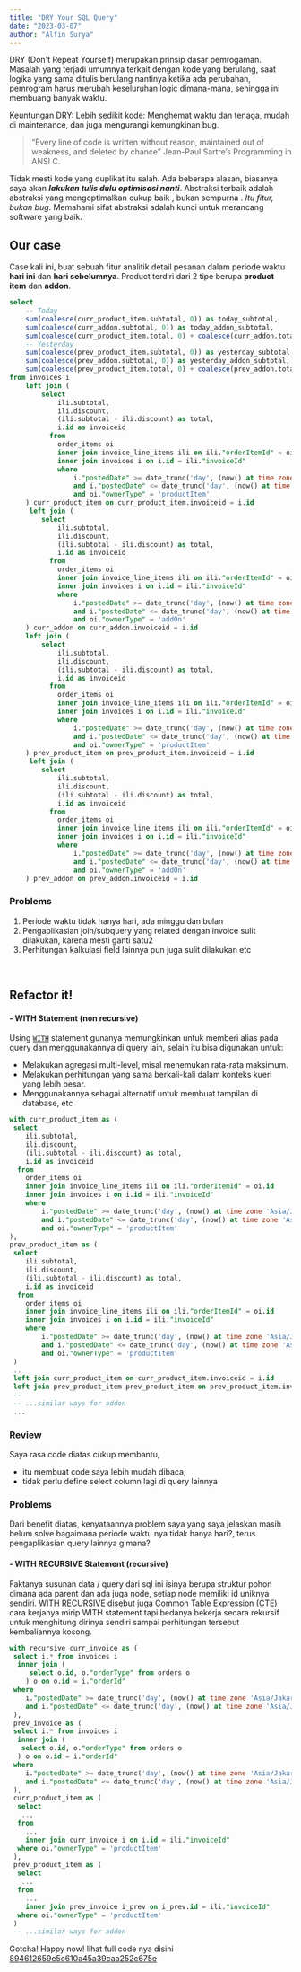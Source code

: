 ```yaml
---
title: "DRY Your SQL Query"
date: "2023-03-07"
author: "Alfin Surya"
---
```


DRY (Don't Repeat Yourself) merupakan prinsip dasar pemrogaman. Masalah yang terjadi umumnya terkait dengan kode yang berulang, saat logika yang sama ditulis berulang nantinya ketika ada perubahan, pemrogram harus merubah keseluruhan logic dimana-mana, sehingga ini membuang banyak waktu.

Keuntungan DRY:
Lebih sedikit kode: Menghemat waktu dan tenaga, mudah di maintenance, dan juga mengurangi kemungkinan bug.

> “Every line of code is written without reason, maintained out of weakness, and deleted by chance” Jean-Paul Sartre’s Programming in ANSI C.

Tidak mesti kode yang duplikat itu salah. Ada beberapa alasan, biasanya saya akan _**lakukan tulis dulu optimisasi nanti**_. Abstraksi terbaik adalah abstraksi yang mengoptimalkan cukup baik , bukan sempurna . _Itu fitur, bukan bug_. Memahami sifat abstraksi adalah kunci untuk merancang software yang baik.

## Our case

Case kali ini, buat sebuah fitur analitik detail pesanan dalam periode waktu **hari ini** dan **hari sebelumnya**. Product terdiri dari 2 tipe berupa **product item** dan **addon**.

```sql
select 
	-- Today
	sum(coalesce(curr_product_item.subtotal, 0)) as today_subtotal,
	sum(coalesce(curr_addon.subtotal, 0)) as today_addon_subtotal,
	sum(coalesce(curr_product_item.total, 0) + coalesce(curr_addon.total, 0)) as today_total,
	-- Yesterday
	sum(coalesce(prev_product_item.subtotal, 0)) as yesterday_subtotal,
	sum(coalesce(prev_addon.subtotal, 0)) as yesterday_addon_subtotal,
	sum(coalesce(prev_product_item.total, 0) + coalesce(prev_addon.total, 0)) as yesterday_total
from invoices i 
    left join (
    	select 
            ili.subtotal, 
            ili.discount, 
            (ili.subtotal - ili.discount) as total, 
            i.id as invoiceid
          from 
            order_items oi 
            inner join invoice_line_items ili on ili."orderItemId" = oi.id 
            inner join invoices i on i.id = ili."invoiceId" 
            where 
            	i."postedDate" >= date_trunc('day', (now() at time zone 'Asia/Jakarta')):: timestamp
            	and i."postedDate" <= date_trunc('day', (now() at time zone 'Asia/Jakarta' + interval '1 day')):: timestamp
            	and oi."ownerType" = 'productItem'
    ) curr_product_item on curr_product_item.invoiceid = i.id
     left join (
    	select 
            ili.subtotal, 
            ili.discount, 
            (ili.subtotal - ili.discount) as total, 
            i.id as invoiceid
          from 
            order_items oi 
            inner join invoice_line_items ili on ili."orderItemId" = oi.id 
            inner join invoices i on i.id = ili."invoiceId"
            where 
            	i."postedDate" >= date_trunc('day', (now() at time zone 'Asia/Jakarta')):: timestamp
            	and i."postedDate" <= date_trunc('day', (now() at time zone 'Asia/Jakarta' + interval '1 day')):: timestamp
            	and oi."ownerType" = 'addOn'
    ) curr_addon on curr_addon.invoiceid = i.id
    left join (
    	select 
            ili.subtotal, 
            ili.discount, 
            (ili.subtotal - ili.discount) as total, 
            i.id as invoiceid
          from 
            order_items oi 
            inner join invoice_line_items ili on ili."orderItemId" = oi.id 
            inner join invoices i on i.id = ili."invoiceId" 
            where 
            	i."postedDate" >= date_trunc('day', (now() at time zone 'Asia/Jakarta' - interval '1 day')):: timestamp
            	and i."postedDate" <= date_trunc('day', (now() at time zone 'Asia/Jakarta')):: timestamp
            	and oi."ownerType" = 'productItem'
    ) prev_product_item on prev_product_item.invoiceid = i.id
     left join (
    	select 
            ili.subtotal, 
            ili.discount, 
            (ili.subtotal - ili.discount) as total, 
            i.id as invoiceid
          from 
            order_items oi 
            inner join invoice_line_items ili on ili."orderItemId" = oi.id 
            inner join invoices i on i.id = ili."invoiceId"
            where 
            	i."postedDate" >= date_trunc('day', (now() at time zone 'Asia/Jakarta' - interval '1 day')):: timestamp
            	and i."postedDate" <= date_trunc('day', (now() at time zone 'Asia/Jakarta')):: timestamp
            	and oi."ownerType" = 'addOn'
    ) prev_addon on prev_addon.invoiceid = i.id
```

### Problems
1. Periode waktu tidak hanya hari, ada minggu dan bulan
2. Pengaplikasian join/subquery yang related dengan invoice sulit dilakukan, karena mesti ganti satu2
3. Perhitungan kalkulasi field lainnya pun juga sulit dilakukan etc

<br />

## Refactor it!
#### - WITH Statement (non recursive)
Using [`WITH`](https://learnsql.com/blog/what-is-with-clause-sql/) statement gunanya memungkinkan untuk memberi alias pada query dan menggunakannya di query lain, selain itu bisa digunakan untuk:
- Melakukan agregasi multi-level, misal menemukan rata-rata maksimum.
- Melakukan perhitungan yang sama berkali-kali dalam konteks kueri yang lebih besar.
- Menggunakannya sebagai alternatif untuk membuat tampilan di database, etc

```sql
with curr_product_item as (
 select 
    ili.subtotal, 
    ili.discount, 
    (ili.subtotal - ili.discount) as total, 
    i.id as invoiceid
  from 
    order_items oi 
    inner join invoice_line_items ili on ili."orderItemId" = oi.id 
    inner join invoices i on i.id = ili."invoiceId" 
    where 
    	i."postedDate" >= date_trunc('day', (now() at time zone 'Asia/Jakarta')):: timestamp
    	and i."postedDate" <= date_trunc('day', (now() at time zone 'Asia/Jakarta' + interval '1 :duration')):: timestamp
    	and oi."ownerType" = 'productItem'
), 
prev_product_item as (
 select 
    ili.subtotal, 
    ili.discount, 
    (ili.subtotal - ili.discount) as total, 
    i.id as invoiceid
  from 
    order_items oi 
    inner join invoice_line_items ili on ili."orderItemId" = oi.id 
    inner join invoices i on i.id = ili."invoiceId" 
    where 
    	i."postedDate" >= date_trunc('day', (now() at time zone 'Asia/Jakarta' - interval '1 :duration')):: timestamp
    	and i."postedDate" <= date_trunc('day', (now() at time zone 'Asia/Jakarta')):: timestamp
    	and oi."ownerType" = 'productItem'
 )
 ..
 left join curr_product_item on curr_product_item.invoiceid = i.id
 left join prev_product_item prev_product_item on prev_product_item.invoiceid = i.id
 --
 -- ...similar ways for addon
 ...
```

### Review
Saya rasa code diatas cukup membantu, 
- itu membuat code saya lebih mudah dibaca,
- tidak perlu define select column lagi di query lainnya

### Problems
Dari benefit diatas, kenyataannya problem saya yang saya jelaskan masih belum solve bagaimana periode waktu nya tidak hanya hari?, terus pengaplikasian query lainnya  gimana?

#### - WITH RECURSIVE Statement (recursive)
Faktanya susunan data / query dari sql ini isinya berupa struktur pohon dimana ada parent dan ada juga node, setiap node memiliki id uniknya sendiri. [WITH RECURSIVE](https://medium.com/swlh/recursion-in-sql-explained-graphically-679f6a0f143b) disebut juga Common Table Expression (CTE) cara kerjanya mirip WITH statement tapi bedanya bekerja secara rekursif untuk menghitung dirinya sendiri sampai perhitungan tersebut kembaliannya kosong.

```sql
with recursive curr_invoice as (
 select i.* from invoices i
  inner join (
     select o.id, o."orderType" from orders o
    ) o on o.id = i."orderId"
 where 
    i."postedDate" >= date_trunc('day', (now() at time zone 'Asia/Jakarta')):: timestamp
    and i."postedDate" <= date_trunc('day', (now() at time zone 'Asia/Jakarta' + interval '1 :duration')):: timestamp
 ),
 prev_invoice as (
 select i.* from invoices i
  inner join (
   select o.id, o."orderType" from orders o
  ) o on o.id = i."orderId"
 where 
    i."postedDate" >= date_trunc('day', (now() at time zone 'Asia/Jakarta' - interval '1 :duration')):: timestamp
    and i."postedDate" <= date_trunc('day', (now() at time zone 'Asia/Jakarta')):: timestamp
 ),
 curr_product_item as (
  select 
   ...
  from 
    ...
    inner join curr_invoice i on i.id = ili."invoiceId"
  where oi."ownerType" = 'productItem'
 ),
 prev_product_item as (
  select 
   ...
  from 
    ...
    inner join prev_invoice i_prev on i_prev.id = ili."invoiceId"
  where oi."ownerType" = 'productItem'
 ) 
 -- ...similar ways for addon
```

Gotcha! Happy now! lihat full code nya disini [894612659e5c610a45a39caa252c675e](https://gist.github.com/natserract/894612659e5c610a45a39caa252c675e)